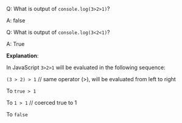 Q: What is output of ```console.log(3>2>1)```?

A: false

Q: What is output of ```console.log(3<2<1)```?

A: True

**Explanation**: 

In JavaScript ```3>2>1``` will be evaluated in the following sequence:

```(3 > 2) > 1``` // same operator (>), will be evaluated from left to right

To `true > 1`

To `1 > 1` // coerced true to 1

To `false`
